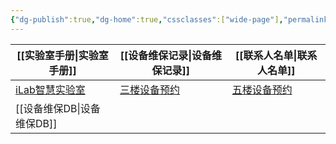 ```yaml
---
{"dg-publish":true,"dg-home":true,"cssclasses":["wide-page"],"permalink":"/发布主页/","tags":["gardenEntry"],"dgPassFrontmatter":true}
---
```



| [[实验室手册\|实验室手册]]                                | [[设备维保记录\|设备维保记录]]                                                       | [[联系人名单\|联系人名单]]                                                        |
| ---------------------------------------- | ---------------------------------------------------------------- | ---------------------------------------------------------------- |
| [iLab智慧实验室](https://s.ilab.cn/login.jsp) | [三楼设备预约](https://docs.qq.com/sheet/DTklzS21VcHZCZlVO?tab=BB08J2) | [五楼设备预约](https://docs.qq.com/sheet/DQlBXdmtTYlBiaGdk?tab=BB08J2) |
| [[设备维保DB\|设备维保DB]]                               |                                                                  |                                                                  |
